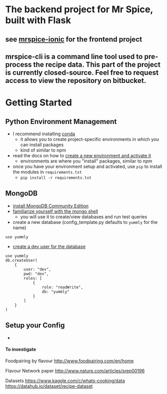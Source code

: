 # The backend project for Mr Spice, built with Flask
## see [mrspice-ionic](https://github.com/nigel-smk/mrspice-ionic) for the frontend project
## mrspice-cli is a command line tool used to pre-process the recipe data. This part of the project is currently closed-source. Feel free to request access to view the repository on bitbucket.


# Getting Started

## Python Environment Management
- I recommend installing [conda](https://conda.io/docs/user-guide/install/index.html)
    - it allows you to create project-specific environments in which you can install packages
    - kind of similar to npm
- read the docs on how to [create a new environment and activate it](https://conda.io/docs/user-guide/getting-started.html#managing-envs)
    - environments are where you "install" packages, similar to npm
- once you have your environment setup and activated, use `pip` to install the modules in `requirements.txt`
    - `pip install -r requirements.txt`

## MongoDB
- [install MongoDB Community Edition](https://docs.mongodb.com/manual/administration/install-community/)
- [familiarize yourself with the mongo shell](https://docs.mongodb.com/manual/mongo/#working-with-the-mongo-shell)
    - you will use it to create/view databases and run test queries
- create a new database (config_template.py defaults to `yummly` for the name)
```
use yummly
```
- [create a dev user for the database](https://docs.mongodb.com/manual/reference/method/db.createUser/#create-user-with-roles)
```
use yummly
db.createUser(
    {
        user: "dev",
        pwd: "dev",
        roles: [ 
            {
                role: "readWrite", 
                db: "yummly"
            }
        ]
    }
)
```

## Setup your Config
- 





#### To investigate
Foodpairing by flavour
http://www.foodpairing.com/en/home

Flavour Network paper
http://www.nature.com/articles/srep00196

Datasets
https://www.kaggle.com/c/whats-cooking/data
https://datahub.io/dataset/recipe-dataset

